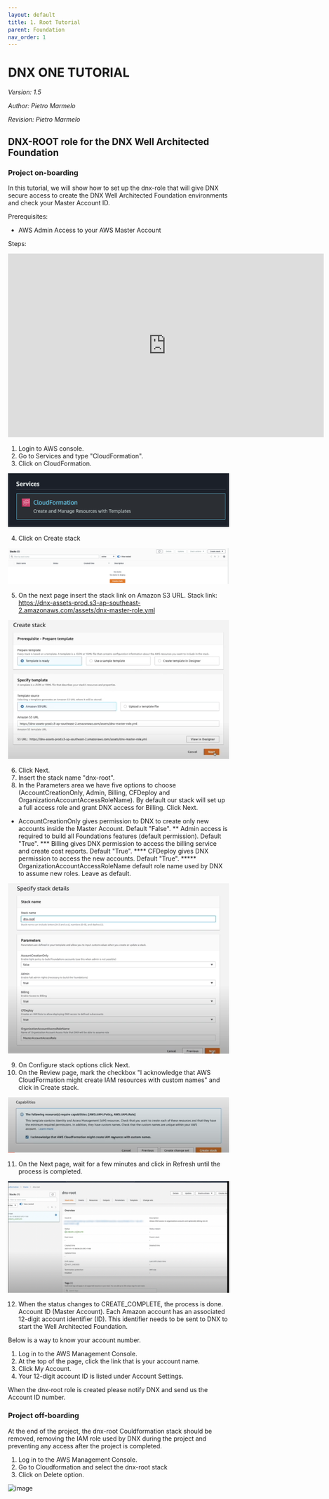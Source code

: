 ```yaml
---
layout: default
title: 1. Root Tutorial
parent: Foundation
nav_order: 1
---
```


# DNX ONE TUTORIAL
_Version: 1.5_

_Author: Pietro Marmelo_

_Revision: Pietro Marmelo_

## DNX-ROOT role for the DNX Well Architected Foundation
### Project on-boarding
In this tutorial, we will show how to set up the dnx-role that will give DNX secure access to create the DNX Well Architected Foundation environments and check your Master Account ID.

Prerequisites:
- AWS Admin Access to your AWS Master Account

Steps:

<iframe width="720" height="418" src="https://www.youtube.com/embed/kPxM4PAiSAc" frameborder="0" allowfullscreen></iframe>

1. Login to AWS console.
2. Go to Services and type "CloudFormation".
3. Click on CloudFormation.

 ![Image](/assets/images/preprojecttasksimage1.png)

4. Click on Create stack

 ![Image](/assets/images/preprojecttasksimage2.png)

5. On the next page insert the stack link on Amazon S3 URL. Stack link:
https://dnx-assets-prod.s3-ap-southeast-2.amazonaws.com/assets/dnx-master-role.yml


![Image](/assets/images/preprojecttasksimage3.png)


6. Click Next.
7. Insert the stack name "dnx-root".
8. In the Parameters area we have five options to choose (AccountCreationOnly, Admin, Billing, CFDeploy and OrganizationAccountAccessRoleName). By default our stack will set up a full access role and grant DNX access for Billing. Click Next.

* AccountCreationOnly gives permission to DNX to create only new accounts inside the Master Account. Default "False".
** Admin access is required to build all Foundations features (default permission). Default "True".
*** Billing gives DNX permission to access the billing service and create cost reports. Default "True".
**** CFDeploy gives DNX permission to access the new accounts. Default "True".
***** OrganizationAccountAccessRoleName default role name used by DNX to assume new roles. Leave as default.

![Image](/assets/images/preprojecttasksimage4.png)

9. On Configure stack options click Next.
10. On the Review page, mark the checkbox "I acknowledge that AWS CloudFormation might create IAM resources with custom names" and click in Create stack.

![Image](/assets/images/preprojecttasksimage5.png)


11. On the Next page, wait for a few minutes and click in Refresh until the process is completed.

![Image](/assets/images/preprojecttasksimage6.png)


12. When the status changes to CREATE_COMPLETE, the process is done.
Account ID (Master Account).
Each Amazon account has an associated 12-digit account identifier (ID). This identifier needs to be sent to DNX to start the Well Architected Foundation.

Below is a way to know your account number.
1. Log in to the AWS Management Console.
2. At the top of the page, click the link that is your account name.
3. Click My Account.
4. Your 12-digit account ID is listed under Account Settings.

When the dnx-root role is created please notify DNX and send us the Account ID number.

### Project off-boarding

At the end of the project, the dnx-root Couldformation stack should be removed, removing the IAM role used by DNX during the project and preventing any access after the project is completed.

1. Log in to the AWS Management Console.
2. Go to Cloudformation and select the dnx-root stack
3. Click on Delete option.

![image](https://user-images.githubusercontent.com/50013554/126895166-c9be88a5-3951-4751-ae27-5ca5f5ebd33a.png)
